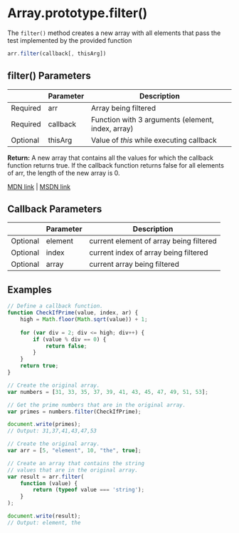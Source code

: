 # Array.prototype.filter()

The `filter()` method creates a new array with all elements that pass the test implemented by the provided function

```js
arr.filter(callback[, thisArg])
```

## filter() Parameters

|          | Parameter | Description                                       |
|----------|-----------|---------------------------------------------------|
| Required | arr       | Array being filtered                              |
| Required | callback  | Function with 3 arguments (element, index, array) |
| Optional | thisArg   | Value of *this* while executing callback          |

**Return:** A new array that contains all the values for which the callback function returns true. If the callback function returns false for all elements of arr, the length of the new array is 0.

[MDN link](https://developer.mozilla.org/en-US/docs/Web/JavaScript/Reference/Global_Objects/Array/filter) | [MSDN link](https://msdn.microsoft.com/library/ff679973%28v=vs.94%29.aspx?f=255&MSPPError=-2147217396)

## Callback Parameters

|          | Parameter | Description                                       |
|----------|-----------|---------------------------------------------------|
| Optional | element   | current element of array being filtered           |
| Optional | index     | current index of array being filtered             |
| Optional | array     | current array being filtered                      |

## Examples
```js
// Define a callback function.
function CheckIfPrime(value, index, ar) {
    high = Math.floor(Math.sqrt(value)) + 1;
    
    for (var div = 2; div <= high; div++) {
        if (value % div == 0) {
            return false;
        }
    } 
    return true;
}

// Create the original array.
var numbers = [31, 33, 35, 37, 39, 41, 43, 45, 47, 49, 51, 53];

// Get the prime numbers that are in the original array. 
var primes = numbers.filter(CheckIfPrime);

document.write(primes);
// Output: 31,37,41,43,47,53
```

```js
// Create the original array.
var arr = [5, "element", 10, "the", true];

// Create an array that contains the string
// values that are in the original array.
var result = arr.filter(
    function (value) {
        return (typeof value === 'string');
    }
);

document.write(result);
// Output: element, the
```

